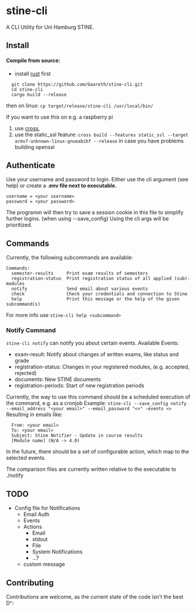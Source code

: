 # stine-cli
A CLI Utility for Uni Hamburg STINE.

## Install
#### Compile from source:
- install [rust](https://www.rust-lang.org/learn/get-started) first
```
  git clone https://github.com/Gaareth/stine-cli.git
  cd stine-cli
  cargo build --release
```
then on linux: `cp target/release/stine-cli /usr/local/bin/`

If you want to use this on e.g. a raspberry pi 
1. use [cross](https://github.com/cross-rs/cross), 
2. use the static_ssl feature: `cross build --features static_ssl --target armv7-unknown-linux-gnueabihf --release`
in case you have problems building openssl

[//]: # (#### Use prebuild binaries)

## Authenticate
Use your username and password to login. Either use the cli argument (see help) or create a **.env file next to executable.**
``` 
username = <your username>
password = <your password>
```
The programm will then try to save a session cookie in this file to simplify further logins. (when using --save_config)
Using the cli args will be prioritized.

## Commands
Currently, the following subcommands are available:
```
Commands:
  semester-results     Print exam results of semesters
  registration-status  Print registration status of all applied (sub)-modules
  notify               Send email about various events
  check                Check your credentials and connection to Stine
  help                 Print this message or the help of the given subcommand(s)
```
For more info use `stine-cli help <subcommand>`

### Notify Command
`stine-cli notify` can notify you about certain events.
Available Events:
  - exam-result: Notify about changes of written exams, like status and grade
  - registration-status: Changes in your registered modules, (e.g. accepted, rejected)
  - documents: New STINE documents
  - registration-periods: Start of new registration periods

Currently, the way to use this command should be a scheduled execution of the command, e.g. as a cronjob
Example:
```stine-cli --save_config notify --email_address "<your email>" --email_password "<>" -events <>```
Resulting in emails like:
  ```
    From: <your email>
    To: <your email>
    Subject: Stine Notifier - Update in course results
    [Module name] (N/A -> 4.0)
  ```

In the future, there should be a set of configurable action, which map to the selected events.

The comparison files are currently written relative to the executable to ./notify

## TODO
- Config file for Notifications
  - Email Auth
  - Events
  - Actions
    - Email
    - stdout
    - File
    - System Notifications
    - ...?
  - custom message


## Contributing
Contributions are welcome, as the current state of the code isn't the best D^: